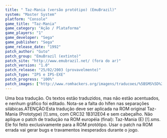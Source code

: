 ```yaml
---
title: " Taz-Mania (versão protótipo) (EmuBrazil)"
system: "Master System"
platform: "Console"
game_title: "Taz-Mania"
game_category: "Ação / Plataforma"
game_players: "1"
game_developer: "Sega"
game_publisher: "Sega"
game_release_date: "1992"
patch_author: "Guto"
patch_group: "EmuBrazil (extinto)"
patch_site: "http://www.emubrazil.net/ (fora do ar)"
patch_version: "1.0"
patch_release: "25/02/2003 (provavelmente)"
patch_type: "IPS e IPS-EXE"
patch_progress: "100%"
patch_images: ["http://www.romhackers.org/imagens/traducoes/%5BSMS%5D%20Taz-Mania%20-%20EmuBrazil%20-%201.png","http://www.romhackers.org/imagens/traducoes/%5BSMS%5D%20Taz-Mania%20-%20EmuBrazil%20-%202.png","http://www.romhackers.org/imagens/traducoes/%5BSMS%5D%20Taz-Mania%20-%20EmuBrazil%20-%203.png"]
---
```

Uma boa tradução. Os textos estão traduzidos, mas não estão acentuados, e nenhum gráfico foi editado. Nota-se a falta do hífen nas separações silábicas.ATENÇÃO:Esta tradução deve ser aplicada na ROM original Taz-Mania (Prototype) [!].sms, com CRC32 1B312E04 e sem cabeçalho. Não aplique o patch de tradução na ROM européia (final): Taz-Mania (E) [!].sms. Ele foi feito exclusivamente para a ROM protótipo. Usar o patch na ROM errada vai gerar bugs e travamentos inesperados durante o jogo.